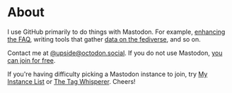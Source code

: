 # About
I use GitHub primarily to do things with Mastodon. For example, [enhancing the FAQ](https://github.com/upsided/documentation/blob/master/Using-Mastodon/FAQ.md), writing tools that gather [data on the fediverse](https://github.com/upsided/DescribedInstanceList), and so on.

Contact me at [@upside@octodon.social](https://octodon.social/@upside). If you do not use Mastodon, [you can join for free](https://joinmastodon.org).

If you're having difficulty picking a Mastodon instance to join, try [My Instance List](DescribedInstances.html) or [The Tag Whisperer](tagwhisperer.html). Cheers!